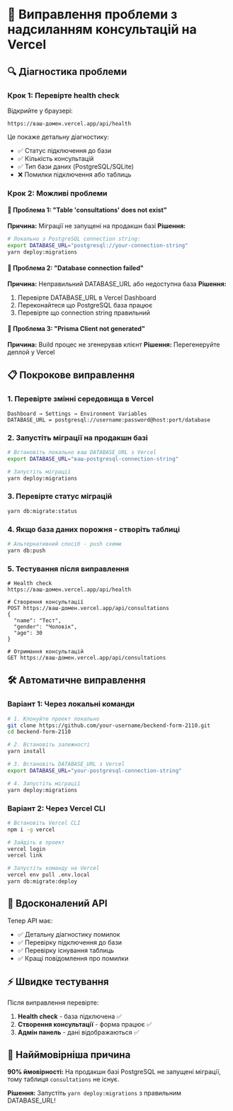 # 🔧 Виправлення проблеми з надсиланням консультацій на Vercel

## 🔍 Діагностика проблеми

### Крок 1: Перевірте health check
Відкрийте у браузері:
```
https://ваш-домен.vercel.app/api/health
```

Це покаже детальну діагностику:
- ✅ Статус підключення до бази
- ✅ Кількість консультацій
- ✅ Тип бази даних (PostgreSQL/SQLite)
- ❌ Помилки підключення або таблиць

### Крок 2: Можливі проблеми

#### 🚨 Проблема 1: "Table 'consultations' does not exist"
**Причина:** Міграції не запущені на продакшн базі
**Рішення:**
```bash
# Локально з PostgreSQL connection string:
export DATABASE_URL="postgresql://your-connection-string"
yarn deploy:migrations
```

#### 🚨 Проблема 2: "Database connection failed"
**Причина:** Неправильний DATABASE_URL або недоступна база
**Рішення:**
1. Перевірте DATABASE_URL в Vercel Dashboard
2. Переконайтеся що PostgreSQL база працює
3. Перевірте що connection string правильний

#### 🚨 Проблема 3: "Prisma Client not generated"
**Причина:** Build процес не згенерував клієнт
**Рішення:** Перегенеруйте деплой у Vercel

## 📋 Покрокове виправлення

### 1. **Перевірте змінні середовища в Vercel**
```
Dashboard → Settings → Environment Variables
DATABASE_URL = postgresql://username:password@host:port/database
```

### 2. **Запустіть міграції на продакшн базі**
```bash
# Встановіть локально ваш DATABASE_URL з Vercel
export DATABASE_URL="ваш-postgresql-connection-string"

# Запустіть міграції
yarn deploy:migrations
```

### 3. **Перевірте статус міграцій**
```bash
yarn db:migrate:status
```

### 4. **Якщо база даних порожня - створіть таблиці**
```bash
# Альтернативний спосіб - push схеми
yarn db:push
```

### 5. **Тестування після виправлення**
```
# Health check
https://ваш-домен.vercel.app/api/health

# Створення консультації
POST https://ваш-домен.vercel.app/api/consultations
{
  "name": "Тест",
  "gender": "Чоловік",
  "age": 30
}

# Отримання консультацій
GET https://ваш-домен.vercel.app/api/consultations
```

## 🛠️ Автоматичне виправлення

### Варіант 1: Через локальні команди
```bash
# 1. Клонуйте проект локально
git clone https://github.com/your-username/beckend-form-2110.git
cd beckend-form-2110

# 2. Встановіть залежності
yarn install

# 3. Встановіть DATABASE_URL з Vercel
export DATABASE_URL="your-postgresql-connection-string"

# 4. Запустіть міграції
yarn deploy:migrations
```

### Варіант 2: Через Vercel CLI
```bash
# Встановіть Vercel CLI
npm i -g vercel

# Зайдіть в проект
vercel login
vercel link

# Запустіть команду на Vercel
vercel env pull .env.local
yarn db:migrate:deploy
```

## 🔧 Вдосконалений API

Тепер API має:
- ✅ Детальну діагностику помилок
- ✅ Перевірку підключення до бази
- ✅ Перевірку існування таблиць
- ✅ Кращі повідомлення про помилки

## ⚡ Швидке тестування

Після виправлення перевірте:
1. **Health check** - база підключена ✅
2. **Створення консультації** - форма працює ✅  
3. **Адмін панель** - дані відображаються ✅

## 🎯 Найймовірніша причина

**90% ймовірності:** На продакшн базі PostgreSQL не запущені міграції, тому таблиця `consultations` не існує.

**Рішення:** Запустіть `yarn deploy:migrations` з правильним DATABASE_URL!